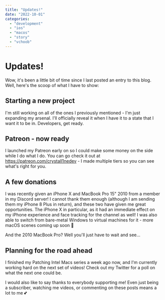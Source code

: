 ```yaml
---
title: "Updates!"
date: "2022-10-01"
categories: 
  - "development"
  - "ios"
  - "macos"
  - "story"
  - "vchoob"
---
```


# Updates!

Wow, it's been a little bit of time since I last posted an entry to this blog. Well, here's the scoop of what I have to show:

## Starting a new project

I'm still working on all of the ones I previously mentioned - I'm just expanding my arsenal. I'll officially reveal it when I have it to a state that I want it to be in. Developers, get ready.

## Patreon - now ready

I launched my Patreon early on so I could make some money on the side while I do what I do. You can go check it out at https://patreon.com/crystall1nedev - I made multiple tiers so you can see what's right for you.

## A few donations

I was recently given an iPhone X and MacBook Pro 15" 2010 from a member in my Discord server! I cannot thank them enough (although I am sending them my iPhone 8 Plus in return), and these two have given me great opportunities. The iPhone X in particular, as it had an immediate effect on my iPhone experience and face tracking for the channel as well! I was also able to switch from bare-metal Windows to virtual machines for it - more macOS scenes coming up soon 👀

And the 2010 MacBook Pro? Well you'll just have to wait and see...

## Planning for the road ahead

I finished my Patching Intel Macs series a week ago now, and I'm currently working hard on the next set of videos! Check out my Twitter for a poll on what the next one could be.

I would also like to say thanks to everybody supporting me! Even just being a subscriber, watching me videos, or commenting on these posts means a lot to me 💕
